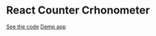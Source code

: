# React Counter Crhonometer
[See the code](https://github.com/MiguelSavignano/react-counter-chronometer/blob/master/app/assets/javascripts/components/counter.jsx)
[Demp app](https://react-counter-chronometer.herokuapp.com/)
